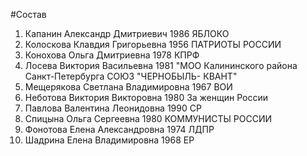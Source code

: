 #Состав
1. Капанин Александр Дмитриевич 1986 ЯБЛОКО
2. Колоскова Клавдия Григорьевна 1956 ПАТРИОТЫ РОССИИ
3. Конохова Ольга Дмитриевна 1978 КПРФ
4. Лосева Виктория Васильевна 1981 \"МОО Калининского района Санкт-Петербурга СОЮЗ \"ЧЕРНОБЫЛЬ- КВАНТ\"
5. Мещерякова Светлана Владимировна 1967 ВОИ
6. Неботова Виктория Викторовна 1980 За женщин России
7. Павлова Валентина Леонидовна 1990 СР
8. Спицына Ольга Сергеевна 1980 КОММУНИСТЫ РОССИИ
9. Фонотова Елена Александровна 1974 ЛДПР
10. Шадрина Елена Владимировна 1968 ЕР
